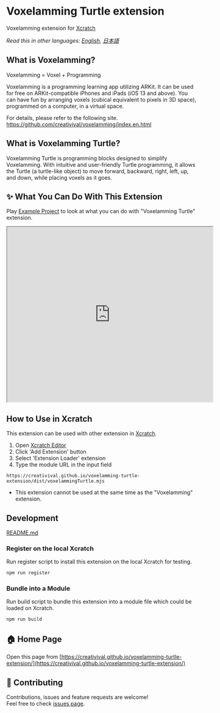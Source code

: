 # Voxelamming Turtle extension

Voxelamming extension for [Xcratch](https://xcratch.github.io/)

*Read this in other languages: [English](README.en.md), [日本語](README.md)*

## What is Voxelamming?

Voxelamming = Voxel + Programming

Voxelamming is a programming learning app utilizing ARKit. It can be used for free on ARKit-compatible iPhones and iPads (iOS 13 and above). You can have fun by arranging voxels (cubical equivalent to pixels in 3D space), programmed on a computer, in a virtual space.

For details, please refer to the following site. https://github.com/creativival/voxelamming/index.en.html

## What is Voxelamming Turtle?

Voxelamming Turtle is programming blocks designed to simplify Voxelamming. With intuitive and user-friendly Turtle programming, it allows the Turtle (a turtle-like object) to move forward, backward, right, left, up, and down, while placing voxels as it goes.

## ✨ What You Can Do With This Extension

Play [Example Project](https://xcratch.github.io/editor/#https://creativival.github.io/voxelamming-turtle-extension/projects/example.sb3) to look at what you can do with "Voxelamming Turtle" extension. 
<iframe src="https://xcratch.github.io/editor/player#https://creativival.github.io/voxelamming-turtle-extension/projects/example.sb3" width="540px" height="460px"></iframe>


## How to Use in Xcratch

This extension can be used with other extension in [Xcratch](https://xcratch.github.io/). 
1. Open [Xcratch Editor](https://xcratch.github.io/editor)
2. Click 'Add Extension' button
3. Select 'Extension Loader' extension
4. Type the module URL in the input field 
```
https://creativival.github.io/voxelamming-turtle-extension/dist/voxelammingTurtle.mjs
```

* This extension cannot be used at the same time as the "Voxelamming" extension.

## Development

[README.md](README.md)

### Register on the local Xcratch

Run register script to install this extension on the local Xcratch for testing.

```sh
npm run register
```

### Bundle into a Module

Run build script to bundle this extension into a module file which could be loaded on Xcratch.

```sh
npm run build
```

## 🏠 Home Page

Open this page from [https://creativival.github.io/voxelamming-turtle-extension/](https://creativival.github.io/voxelamming-turtle-extension/)


## 🤝 Contributing

Contributions, issues and feature requests are welcome!<br />Feel free to check [issues page](https://github.com/https://creativival/voxelamming-turtle-extension/issues). 
